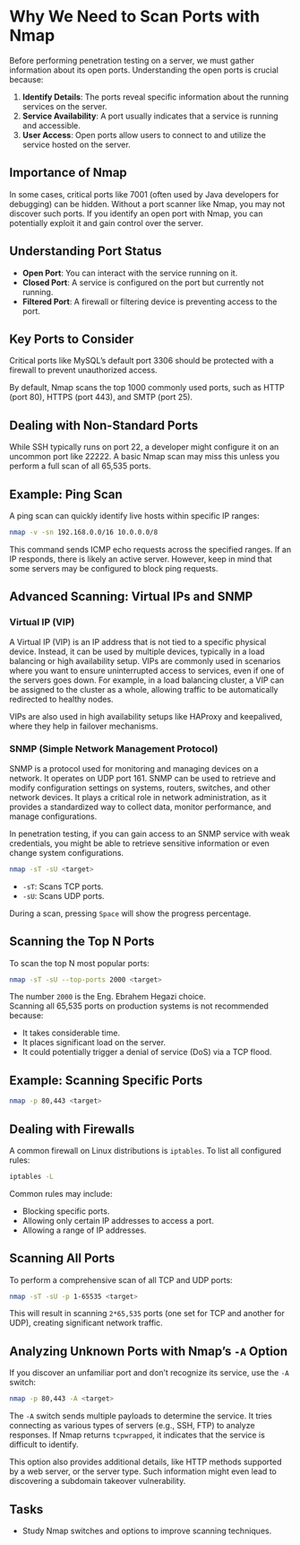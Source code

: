
# Why We Need to Scan Ports with Nmap

Before performing penetration testing on a server, we must gather information about its open ports. Understanding the open ports is crucial because:

1. **Identify Details**: The ports reveal specific information about the running services on the server.
2. **Service Availability**: A port usually indicates that a service is running and accessible.
3. **User Access**: Open ports allow users to connect to and utilize the service hosted on the server.

## Importance of Nmap

In some cases, critical ports like 7001 (often used by Java developers for debugging) can be hidden. Without a port scanner like Nmap, you may not discover such ports. If you identify an open port with Nmap, you can potentially exploit it and gain control over the server.

## Understanding Port Status

- **Open Port**: You can interact with the service running on it.
- **Closed Port**: A service is configured on the port but currently not running.
- **Filtered Port**: A firewall or filtering device is preventing access to the port.

## Key Ports to Consider

Critical ports like MySQL’s default port 3306 should be protected with a firewall to prevent unauthorized access.

By default, Nmap scans the top 1000 commonly used ports, such as HTTP (port 80), HTTPS (port 443), and SMTP (port 25).

## Dealing with Non-Standard Ports

While SSH typically runs on port 22, a developer might configure it on an uncommon port like 22222. A basic Nmap scan may miss this unless you perform a full scan of all 65,535 ports.

## Example: Ping Scan

A ping scan can quickly identify live hosts within specific IP ranges:

```bash
nmap -v -sn 192.168.0.0/16 10.0.0.0/8
```

This command sends ICMP echo requests across the specified ranges. If an IP responds, there is likely an active server. However, keep in mind that some servers may be configured to block ping requests.

## Advanced Scanning: Virtual IPs and SNMP

### Virtual IP (VIP)

A Virtual IP (VIP) is an IP address that is not tied to a specific physical device. Instead, it can be used by multiple devices, typically in a load balancing or high availability setup. VIPs are commonly used in scenarios where you want to ensure uninterrupted access to services, even if one of the servers goes down. For example, in a load balancing cluster, a VIP can be assigned to the cluster as a whole, allowing traffic to be automatically redirected to healthy nodes.

VIPs are also used in high availability setups like HAProxy and keepalived, where they help in failover mechanisms.

### SNMP (Simple Network Management Protocol)

SNMP is a protocol used for monitoring and managing devices on a network. It operates on UDP port 161. SNMP can be used to retrieve and modify configuration settings on systems, routers, switches, and other network devices. It plays a critical role in network administration, as it provides a standardized way to collect data, monitor performance, and manage configurations.

In penetration testing, if you can gain access to an SNMP service with weak credentials, you might be able to retrieve sensitive information or even change system configurations. 

```bash
nmap -sT -sU <target>
```

- `-sT`: Scans TCP ports.
- `-sU`: Scans UDP ports.

During a scan, pressing `Space` will show the progress percentage.

## Scanning the Top N Ports

To scan the top N most popular ports:

```bash
nmap -sT -sU --top-ports 2000 <target>
```
The number `2000` is the Eng. Ebrahem Hegazi choice.  
Scanning all 65,535 ports on production systems is not recommended because:
- It takes considerable time.
- It places significant load on the server.
- It could potentially trigger a denial of service (DoS) via a TCP flood.

## Example: Scanning Specific Ports

```bash
nmap -p 80,443 <target>
```

## Dealing with Firewalls

A common firewall on Linux distributions is `iptables`. To list all configured rules:

```bash
iptables -L
```

Common rules may include:
- Blocking specific ports.
- Allowing only certain IP addresses to access a port.
- Allowing a range of IP addresses.

## Scanning All Ports

To perform a comprehensive scan of all TCP and UDP ports:

```bash
nmap -sT -sU -p 1-65535 <target>
```

This will result in scanning `2*65,535` ports (one set for TCP and another for UDP), creating significant network traffic.

## Analyzing Unknown Ports with Nmap’s `-A` Option

If you discover an unfamiliar port and don’t recognize its service, use the `-A` switch:

```bash
nmap -p 80,443 -A <target>
```

The `-A` switch sends multiple payloads to determine the service. It tries connecting as various types of servers (e.g., SSH, FTP) to analyze responses. If Nmap returns `tcpwrapped`, it indicates that the service is difficult to identify.

This option also provides additional details, like HTTP methods supported by a web server, or the server type. Such information might even lead to discovering a subdomain takeover vulnerability.

## Tasks
- Study Nmap switches and options to improve scanning techniques.
